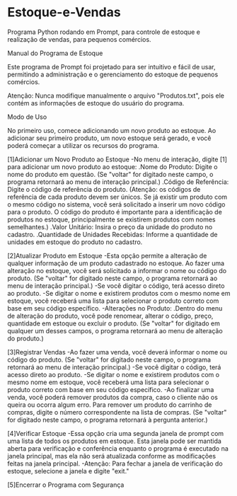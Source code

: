 # Estoque-e-Vendas
Programa Python rodando em Prompt, para controle de estoque e realização de vendas, para pequenos comércios.

Manual do Programa de Estoque

Este programa de Prompt foi projetado para ser intuitivo e fácil de usar, permitindo a administração e o gerenciamento do estoque de pequenos comércios.

Atenção: Nunca modifique manualmente o arquivo "Produtos.txt", pois ele contém as informações de estoque do usuário do programa.

Modo de Uso

No primeiro uso, comece adicionando um novo produto ao estoque. Ao adicionar seu primeiro produto, um novo estoque será gerado, e você poderá começar a utilizar os recursos do programa.

[1]Adicionar um Novo Produto ao Estoque
    -No menu de interação, digite [1] para adicionar um novo produto ao estoque:
        .Nome do Produto: Digite o nome do produto em questão. (Se "voltar" for digitado neste campo, o programa retornará ao menu de interação principal.)
        .Código de Referência: Digite o código de referência do produto. (Atenção: os códigos de referência de cada produto devem ser únicos. Se já existir um produto com o mesmo código no sistema, você será solicitado a inserir um novo código para o produto. O código do produto é importante para a identificação de produtos no estoque, principalmente se existirem produtos com nomes semelhantes.)
        .Valor Unitário: Insira o preço da unidade do produto no cadastro.
        .Quantidade de Unidades Recebidas: Informe a quantidade de unidades em estoque do produto no cadastro.

[2]Atualizar Produto em Estoque
    -Esta opção permite a alteração de qualquer informação de um produto cadastrado no estoque. Ao fazer uma alteração no estoque, você será solicitado a informar o nome ou código do produto. (Se "voltar" for digitado neste campo, o programa retornará ao menu de interação principal.)
    -Se você digitar o código, terá acesso direto ao produto.
    -Se digitar o nome e existirem produtos com o mesmo nome em estoque, você receberá uma lista para selecionar o produto correto com base em seu código específico.
    -Alterações no Produto:
        .Dentro do menu de alteração do produto, você pode renomear, alterar o código, preço, quantidade em estoque ou excluir o produto. (Se "voltar" for digitado em qualquer um desses campos, o programa retornará ao menu de alteração do produto.)

[3]Registrar Vendas
    -Ao fazer uma venda, você deverá informar o nome ou código do produto. (Se "voltar" for digitado neste campo, o programa retornará ao menu de interação principal.)
    -Se você digitar o código, terá acesso direto ao produto.
    -Se digitar o nome e existirem produtos com o mesmo nome em estoque, você receberá uma lista para selecionar o produto correto com base em seu código específico.
    -Ao finalizar uma venda, você poderá remover produtos da compra, caso o cliente não os queira ou ocorra algum erro. Para remover um produto do carrinho de compras, digite o número correspondente na lista de compras. (Se "voltar" for digitado neste campo, o programa retornará à pergunta anterior.)

[4]Verificar Estoque
    -Essa opção cria uma segunda janela de prompt com uma lista de todos os produtos em estoque. Esta janela pode ser mantida aberta para verificação e conferência enquanto o programa é executado na janela principal, mas ela não será atualizada conforme as modificações feitas na janela principal.
    -Atenção: Para fechar a janela de verificação do estoque, selecione a janela e digite "exit."

[5]Encerrar o Programa com Segurança
